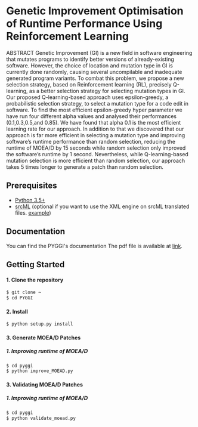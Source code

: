 # Genetic Improvement Optimisation of Runtime Performance Using Reinforcement Learning



ABSTRACT
Genetic Improvement (GI) is a new field in software engineering that mutates programs to identify better versions of already-existing software. However, the choice of location and mutation type in GI is currently done randomly, causing several uncompilable and inadequate generated program variants. To combat this problem, we propose a new selection strategy, based on Reinforcement learning (RL), precisely Q-learning, as a better selection strategy for selecting mutation types in GI. Our proposed Q-learning-based approach uses epsilon-greedy, a probabilistic selection strategy, to select a mutation type for a code edit in software. To find the most efficient epsilon-greedy hyper parameter we have run four different alpha values and analysed their performances (0.1,0.3,0.5,and 0.85). We have found that alpha 0.1 is the most efficient learning rate for our approach. In addition to that we discovered that our approach is far more efficient in selecting a mutation type and improving software’s runtime performance than random selection, reducing the runtime of MOEA/D by 15 seconds while random selection only improved the software’s runtime by 1 second. Nevertheless, while Q-learning-based mutation selection is more efficient than random selection, our approach takes 5 times longer to generate a patch than random selection.


## Prerequisites
* [Python 3.5+](https://www.continuum.io/downloads)
* [srcML](https://www.srcml.org/#download) (optional if you want to use the XML engine on srcML translated files. [example](https://github.com/coinse/pyggi/blob/master/example/repair_java.py))

## Documentation
You can find the PYGGI's documentation
The pdf file is available at [link](https://dl.acm.org/citation.cfm?id=3341184).

## Getting Started

#### 1. Clone the repository
```bash
$ git clone ~
$ cd PYGGI
```

#### 2. Install
```bash
$ python setup.py install
```

#### 3. Generate MOEA/D Patches
##### 1. Improving runtime of MOEA/D 

```bash
$ cd pyggi
$ python improve_MOEAD.py
```

#### 3. Validating MOEA/D Patches
##### 1. Improving runtime of MOEA/D 

```bash
$ cd pyggi
$ python validate_moead.py
```

